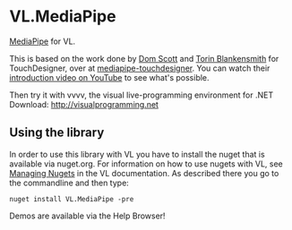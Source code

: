 # VL.MediaPipe
[MediaPipe](https://developers.google.com/mediapipe) for VL.

This is based on the work done by [Dom Scott](https://github.com/domisjustanumber) and [Torin Blankensmith](https://github.com/torinmb) for TouchDesigner, over at [mediapipe-touchdesigner](https://github.com/torinmb/mediapipe-touchdesigner). You can watch their [introduction video on YouTube](https://www.youtube.com/watch?v=Cx4Ellaj6kk) to see what's possible.

Then try it with vvvv, the visual live-programming environment for .NET  
Download: http://visualprogramming.net

## Using the library
In order to use this library with VL you have to install the nuget that is available via nuget.org. For information on how to use nugets with VL, see [Managing Nugets](https://thegraybook.vvvv.org/reference/hde/managing-nugets.html) in the VL documentation. As described there you go to the commandline and then type:

    nuget install VL.MediaPipe -pre

Demos are available via the Help Browser!
